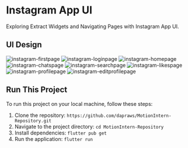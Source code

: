 # Instagram App UI

Exploring Extract Widgets and Navigating Pages with Instagram App UI.

## UI Design
![instagram-firstpage](https://github.com/dapraws/MotionIntern-Repository/assets/122019775/601786cf-ae4f-4d9c-a240-125ad0738136)
![instagram-loginpage](https://github.com/dapraws/MotionIntern-Repository/assets/122019775/f98eee2c-8d36-490a-81c3-5bc4ae031974)
![instagram-homepage](https://github.com/dapraws/MotionIntern-Repository/assets/122019775/78a310aa-3700-43f6-b18a-c54286a9af3d)
![instagram-chatspage](https://github.com/dapraws/MotionIntern-Repository/assets/122019775/59708e1a-6610-48e0-b0ee-48bffc548dc6)
![instagram-searchpage](https://github.com/dapraws/MotionIntern-Repository/assets/122019775/a8d63e36-b652-4fa7-8f98-ab614015c4fe)
![instagram-likespage](https://github.com/dapraws/MotionIntern-Repository/assets/122019775/29169b45-e0ee-439b-bd00-db1ab8accd97)
![instagram-profilepage](https://github.com/dapraws/MotionIntern-Repository/assets/122019775/9c929553-c615-4bd4-95ee-0dfda9a66720)
![instagram-editprofilepage](https://github.com/dapraws/MotionIntern-Repository/assets/122019775/191172db-39a3-4328-8964-7cc55f560204)



## Run This Project

To run this project on your local machine, follow these steps:

1. Clone the repository: `https://github.com/dapraws/MotionIntern-Repository.git`
2. Navigate to the project directory: `cd MotionIntern-Repository`
3. Install dependencies: `flutter pub get`
4. Run the application: `flutter run`

